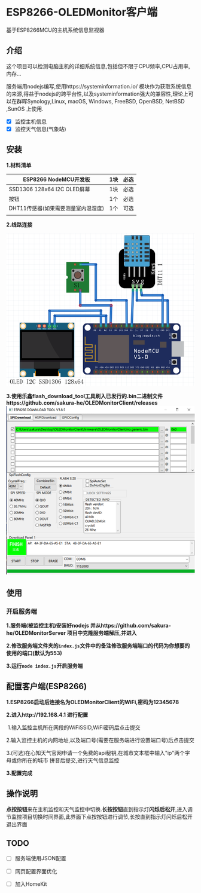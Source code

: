 # ESP8266-OLEDMonitor客户端

基于ESP8266MCU的主机系统信息监视器

## 介绍

这个项目可以检测电脑主机的详细系统信息,包括但不限于CPU频率,CPU占用率,内存...

服务端用nodejs编写,使用https://systeminformation.io/ 模块作为获取系统信息的来源,得益于nodejs的跨平台性,以及systeminformation强大的兼容性,理论上可以在群晖Synology,Linux, macOS, Windows, FreeBSD, OpenBSD, NetBSD ,SunOS 上使用.

- [x] 监控主机信息
- [x] 监控天气信息(气象站)

## 安装

**1.材料清单**

| ESP8266 NodeMCU开发板               | 1块  | 必选 |
| ----------------------------------- | ---- | ---- |
| SSD1306 128x64 I2C OLED屏幕         | 1块  | 必选 |
| 按钮                                | 1个  | 必选 |
| DHT11传感器(如果需要测量室内温湿度) | 1个  | 可选 |
|                                     |      |      |

**2.线路连接**

![ConnectionDiagram](README.assets/ConnectionDiagram.png)

**3.使用乐鑫flash_download_tool工具刷入已发行的.bin二进制文件https://github.com/sakura-he/OLEDMonitorClient/releases
![downloadFlashTool](README.assets/downloadFlashTool.png)**

## 使用

### 开启服务端

**1.服务端(被监控主机)安装好nodejs 并从https://github.com/sakura-he/OLEDMonitorServer 项目中克隆服务端解压,并进入**

**2.修改服务端文件夹的`index.js`文件中的备注修改服务端端口的代码为你想要的使用的端口(默认为553)**

**3.运行`node index.js`开启服务端**

## 配置客户端(ESP8266)

**1.ESP8266启动后连接名为OLEDMonitorClient的WiFi,密码为12345678**

**2.进入http://192.168.4.1 进行配置**

​	1.输入监控主机所在网段的WiFiSSID,WiFi密码后点击提交

​	2.输入监控主机的内网地址,以及端口号(需要在服务端进行设置端口号)后点击提交

​	3.(可选)在心知天气官网申请一个免费的api秘钥,在城市文本框中输入"ip"两个字母或你所在的城市	拼音后提交,进行天气信息监控

**3.配置完成**

## 操作说明

**点按按钮**来在主机监控和天气监控中切换.**长按按钮**直到指示灯**闪烁后松开**,进入调节监控项目切换时间界面,此界面下点按按钮进行调节,长按直到指示灯闪烁后松开退出界面

## TODO

- [ ] 服务端使用JSON配置

- [ ] 网页配置界面优化

- [ ] 加入HomeKit
